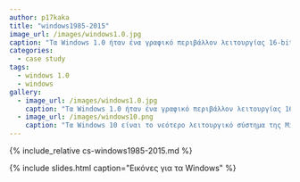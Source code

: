 ```yaml
---
author: p17kaka
title: "windows1985-2015"
image_url: /images/windows1.0.jpg
caption: "Τα Windows 1.0 ήταν ένα γραφικό περιβάλλον λειτουργίας 16-bit, που κυκλοφόρησε στις 20 Νοεμβρίου 1985, από την αμερικανική εταιρεία Microsoft."
categories:
  - case study
tags:
  - windows 1.0
  - windows
gallery:
  - image_url: /images/windows1.0.jpg
    caption: "Τα Windows 1.0 ήταν ένα γραφικό περιβάλλον λειτουργίας 16-bit, που κυκλοφόρησε στις 20 Νοεμβρίου 1985, από την αμερικανική εταιρεία Microsoft."
  - image_url: /images/windows10.png
    caption: "Τα Windows 10 είναι το νεότερο λειτουργικό σύστημα της Microsoft (μετά τα Windows 8.1) για υπολογιστές. Ξεκίνησαν να κυκλοφορούν επισήμως στις 29 Ιουλίου του 2015[2]. Η πρώτη παρουσίαση των Windows 10 έγινε στις 30 Σεπτεμβρίου 2014, ενώ η δοκιμαστική έκδοση κυκλοφόρησε 1 μέρα αργότερα, στις 1 Οκτωβρίου 2014."
---
```


{% include_relative cs-windows1985-2015.md %}

{% include slides.html caption="Εικόνες για τα Windows" %}

